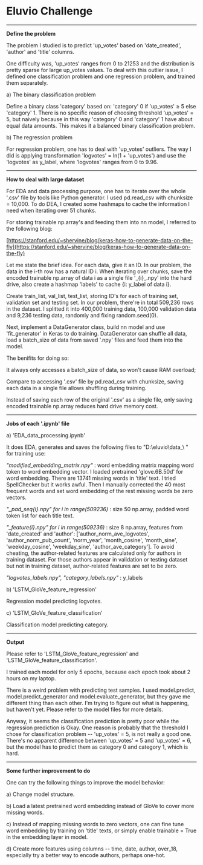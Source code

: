# Eluvio Challenge

------------------------------------------------------------------------------------------------------------

**Define the problem**

The problem I studied is to predict &#39;up\_votes&#39; based on &#39;date\_created&#39;, &#39;author&#39; and &#39;title&#39; columns.

One difficulty was, &#39;up\_votes&#39; ranges from 0 to 21253 and the distribution is pretty sparse for large up\_votes values. To deal with this outlier issue, I defined one classification problem and one regression problem, and trained them separately.

a) The binary classification problem

Define a binary class &#39;category&#39; based on: &#39;category&#39; 0 if &#39;up\_votes&#39;  &ge; 5 else &#39;category&#39; 1. There is no specific reason of choosing threshold &#39;up\_votes&#39; = 5, but naively because in this way &#39;category&#39; 0  and &#39;category&#39; 1 have about equal data amounts. This makes it a balanced binary classification problem.

b) The regression problem

For regression problem, one has to deal with &#39;up\_votes&#39; outliers. The way I did is applying transformation &#39;logvotes&#39; = ln(1 + &#39;up\_votes&#39;) and use the &#39;logvotes&#39; as y\_label, where &#39;logvotes&#39; ranges from 0 to 9.96.

------------------------------------------------------------------------------------------------------------

**How to deal with large dataset**

For EDA and data processing purpose, one has to iterate over the whole &#39;.csv&#39; file by tools like Python generator. I used pd.read\_csv with chunksize = 10,000. To do DEA, I created some hashmaps to cache the information I need when iterating over 51 chunks.

For storing trainable np.array&#39;s and feeding them into nn model, I referred to the following blog:

[https://stanford.edu/~shervine/blog/keras-how-to-generate-data-on-the-fly](https://stanford.edu/~shervine/blog/keras-how-to-generate-data-on-the-fly)

Let me state the brief idea. For each data, give it an ID. In our problem, the data in the i-th row has a natural ID i. When iterating over chunks, save the encoded trainable np.array of data i as a single file &#39;\_{i}\_.npy&#39; into the hard drive, also create a hashmap &#39;labels&#39; to cache {i: y\_label of data i}.

Create train\_list, val\_list, test\_list, storing ID&#39;s for each of training set, validation set and testing set. In our problem, there&#39;re in total 509,236 rows in the dataset. I splitted it into 400,000 training data, 100,000 validation data and 9,236 testing data, randomly and fixing random.seed(0).

Next, implement a DataGenerator class, build nn model and use &#39;fit\_generator&#39; in Keras to do training. DataGenerator can shuffle all data, load a batch\_size of data from saved &#39;.npy&#39; files and feed them into the model.

The benifits for doing so:

It always only accesses a batch\_size of data, so won&#39;t cause RAM overload;

Compare to accessing &#39;.csv&#39; file by pd.read\_csv with chunksize, saving each data in a single file allows shuffling during training.

Instead of saving each row of the original &#39;.csv&#39; as a single file, only saving encoded trainable np.array reduces hard drive memory cost.

------------------------------------------------------------------------------------------------------------

**Jobs of each &#39;.ipynb&#39; file**

a) &#39;EDA\_data\_processing.ipynb&#39;

It does EDA, generates and saves the following files to &quot;D:\eluvio\data\_\ &quot; for training use:

_&quot;modified\_embedding\_matrix.npy&quot;_ : word embedding matrix mapping word token to word embedding vector. I loaded pretrained &#39;glove.6B.50d&#39; for word embedding. There are 13741 missing words in &#39;title&#39; text. I tried SpellChecker but it works awful. Then I manually corrected the 40 most frequent words and set word embedding of the rest missing words be zero vectors.

_&quot;\_pad\_seq{i}.npy&quot; for i in range(_509236_)_ : size 50 np.array, padded word token list for each title text.

_&quot;\_feature{i}.npy&quot; for i in range(_509236_)_ : size 8 np.array, features from &#39;date\_created&#39; and &#39;author&#39;: [&#39;author\_norm\_ave\_logvotes&#39;, &#39;author\_norm\_pub\_count&#39;, &#39;norm\_year&#39;, &#39;month\_cosine&#39;, &#39;month\_sine&#39;, &#39;weekday\_cosine&#39;, &#39;weekday\_sine&#39;, &#39;author\_ave\_category&#39;]. To avoid cheating, the author-related features are calculated only for authors in training dataset. For those authors appear in validation or testing dataset but not in training dataset, author-related features are set to be zero.

_&quot;logvotes\_labels.npy&quot;, &quot;category\_labels.npy&quot;_ : y\_labels

b) &#39;LSTM\_GloVe\_feature\_regression&#39;

Regression model predicting logvotes.

c) &#39;LSTM\_GloVe\_feature\_classification&#39;

Classification model predicting category.

------------------------------------------------------------------------------------------------------------

**Output**

Please refer to &#39;LSTM\_GloVe\_feature\_regression&#39; and &#39;LSTM\_GloVe\_feature\_classification&#39;.

I trained each model for only 5 epochs, because each epoch took about 2 hours on my laptop.

There is a weird problem with predicting test samples. I used model.predict, model.predict_generator and model.evaluate_generator, but they gave me different thing than each other. I'm trying to figure out what is happening, but haven't yet. Please refer to the model files for more details.

Anyway, it seems the classification prediction is pretty poor while the regression prediction is Okay. One reason is probably that the threshold I chose for classification problem -- &#39;up\_votes&#39; = 5, is not really a good one. There's no apparent difference between &#39;up\_votes&#39; = 5 and &#39;up\_votes&#39; = 6, but the model has to predict them as category 0 and category 1, which is hard.

------------------------------------------------------------------------------------------------------------

**Some further improvement to do**

One can try the following things to improve the model behavior:

a) Change model structure.

b) Load a latest pretrained word embedding instead of GloVe to cover more missing words.

c) Instead of mapping missing words to zero vectors, one can fine tune word embedding by training on &#39;title&#39; texts, or simply enable trainable = True in the embedding layer in model.

d) Create more features using columns -- time, date, author, over_18, especially try a better way to encode authors, perhaps one-hot.
